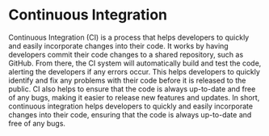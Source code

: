 # Continuous Integration

Continuous Integration (CI) is a process that helps developers to quickly and easily incorporate changes into their code. It works by having developers commit their code changes to a shared repository, such as GitHub. From there, the CI system will automatically build and test the code, alerting the developers if any errors occur. This helps developers to quickly identify and fix any problems with their code before it is released to the public. CI also helps to ensure that the code is always up-to-date and free of any bugs, making it easier to release new features and updates. In short, continuous integration helps developers to quickly and easily incorporate changes into their code, ensuring that the code is always up-to-date and free of any bugs.

